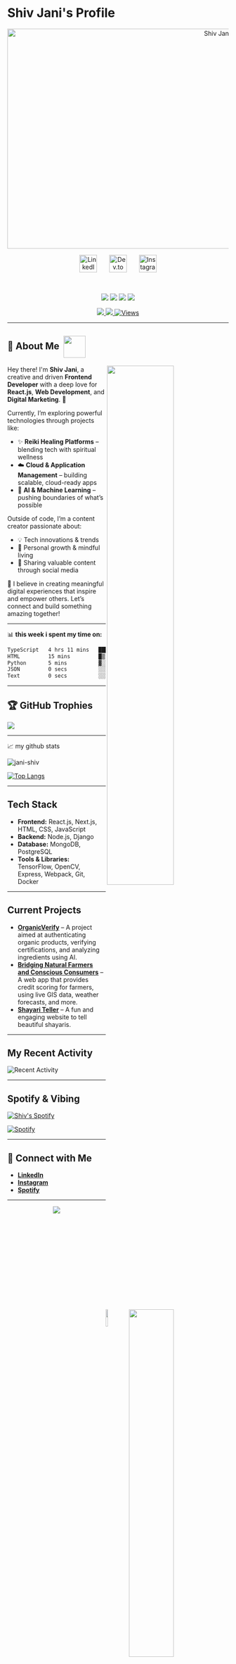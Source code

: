 # Shiv Jani's Profile

<p align="center">
  <img src="https://github.com/Jani-shiv/Jani-shiv/blob/main/assets/me.gif" width="1000" height="500" alt="Shiv Jani in action">
  <br/>
</p>

<!-- Social icons section -->
<p align="center">
  <a href="https://www.linkedin.com/in/shiv-jani-56973a26b/"><img width="40px" alt="LinkedIn" title="LinkedIn" src="https://media.giphy.com/media/yDM1kJZthxFPoGDdmq/giphy.gif?cid=ecf05e47fjydjg4w996nih5dfro79bzmvugcoqritorbvyqy&ep=v1_stickers_search&rid=giphy.gif&ct=ts" /></a>
  &#8287;&#8287;&#8287;&#8287;&#8287;
  <a href="https://dev.to/jani_712"><img width="40px" alt="Dev.to" title="DenverCoder1 Dev.to" src="https://i.imgur.com/mVm29vK.png"></a>
  &#8287;&#8287;&#8287;&#8287;&#8287;
<a href="https://www.instagram.com/jani._.712/" target="_blank">
  <img width="40px" alt="Instagram" title="Follow me on Instagram" src="https://media2.giphy.com/media/v1.Y2lkPTc5MGI3NjExNW04aWNhdHJ0bDlrc21ta3I3NGtrZWhhNmJmZHZpbnZvZ2d4cTIxMCZlcD12MV9pbnRlcm5hbF9naWZfYnlfaWQmY3Q9cw/jqVUX17Ze8mw0nXBbJ/giphy.gif" />
</a>
</p>

<br/>

<!-- Social badges section -->
<!-- Badges with custom icons - https://github.com/DenverCoder1/custom-icon-badges -->
<!-- View counter - https://github.com/DenverCoder1/Simple-View-Counter -->
<p align="center">
  <img src="https://img.shields.io/badge/React.js-20232A?style=for-the-badge&logo=react&logoColor=61DAFB"/>
  <img src="https://img.shields.io/badge/Web%20Dev-%2300C7B7?style=for-the-badge&logo=webflow&logoColor=white"/>
  <img src="https://img.shields.io/badge/Digital%20Marketing-%23FF0080?style=for-the-badge&logo=adobe&logoColor=white"/>
  <img src="https://img.shields.io/badge/Cloud%20Apps-%23007396?style=for-the-badge&logo=microsoftazure&logoColor=white"/>
</p>

<p align="center">
  <a href="https://github.com/Jani-shiv?tab=followers">
    <img src="https://custom-icon-badges.demolab.com/github/followers/Jani-shiv?color=236ad3&labelColor=1155ba&style=for-the-badge&logo=person-add&label=Follow&logoColor=white" />
  </a>
  <a href="https://github.com/Jani-shiv?tab=repositories&sort=stargazers">
    <img src="https://custom-icon-badges.demolab.com/github/stars/Jani-shiv?color=55960c&style=for-the-badge&labelColor=488207&logo=star" />
  </a>
  <a href="https://github.com/Jani-shiv">
    <img alt="Views" title="GitHub Profile Views" src="https://komarev.com/ghpvc/?username=Jani-shiv&label=Profile%20views&color=0e75b6&style=for-the-badge" />
  </a>
</p>


---

<h2 >🌟 About Me &nbsp;<img aling="left" src="https://media.giphy.com/media/v1.Y2lkPTc5MGI3NjExN2M2MWVyZ29jaXBhc2M0azRzMDQ5dGtsMHozcDY5emw4cmduNzZsZiZlcD12MV9zdGlja2Vyc19zZWFyY2gmY3Q9cw/k76eCxLAYwyjyFXClf/giphy.gif" width="50" style="vertical-align:middle;"/></h2>


  <img align='right' src="https://media.giphy.com/media/v1.Y2lkPTc5MGI3NjExcWQ1cWc2dW5zd2lsMjRiY3RyNHN2OTRuZDBrdnBvaGhjMWtyc2JxeiZlcD12MV9zdGlja2Vyc19zZWFyY2gmY3Q9cw/3iyKHMIKg5VWG6qHUm/giphy.gif" width="55%" />

Hey there! I'm **Shiv Jani**, a creative and driven **Frontend Developer** with a deep love for **React.js**, **Web Development**, and **Digital Marketing**. 🚀

Currently, I’m exploring powerful technologies through projects like:
- ✨ **Reiki Healing Platforms** – blending tech with spiritual wellness  
- ☁️ **Cloud & Application Management** – building scalable, cloud-ready apps  
- 🤖 **AI & Machine Learning** – pushing boundaries of what’s possible
 

Outside of code, I’m a content creator passionate about:
- 💡 Tech innovations & trends  
- 🌱 Personal growth & mindful living  
- 📱 Sharing valuable content through social media  

🔗 I believe in creating meaningful digital experiences that inspire and empower others. Let’s connect and build something amazing together!



---
📊 **this week i spent my time on:**
<!--START_SECTION:waka-->

```txt
TypeScript   4 hrs 11 mins   ███████████████████████░░   91.73 %
HTML         15 mins         █▒░░░░░░░░░░░░░░░░░░░░░░░   05.84 %
Python       5 mins          ▓░░░░░░░░░░░░░░░░░░░░░░░░   02.16 %
JSON         0 secs          ░░░░░░░░░░░░░░░░░░░░░░░░░   00.27 %
Text         0 secs          ░░░░░░░░░░░░░░░░░░░░░░░░░   00.01 %
```

<!--END_SECTION:waka-->

---
## 🏆 GitHub Trophies
![](https://github-profile-trophy.vercel.app/?username=jani-shiv&theme=algolia&no-frame=false&no-bg=false&margin-w=4)

---
📈 my github stats
<img align="right" src="https://raw.githubusercontent.com/onimur/.github/master/.resources/git-header.svg" width="45%"/>

<p align="left"> <img src="https://github-readme-stats.vercel.app/api?username=jani-shiv&show_icons=true&theme=gotham" alt="jani-shiv" />

[![Top Langs](https://github-readme-stats.vercel.app/api/top-langs/?username=Jani-shiv&layout=compact)](https://github.com/anuraghazra/github-readme-stats)


---
## Tech Stack


  <img align='right' src="https://media.giphy.com/media/gshXSPw4cTEoUL6Z31/giphy.gif?cid=ecf05e47d7r3cw8agb3uquz1bik09flsfjp94b61ae9h1g9n&ep=v1_stickers_search&rid=giphy.gif&ct=s" width="10%" />

  
- **Frontend:** React.js, Next.js, HTML, CSS, JavaScript
- **Backend:** Node.js, Django
- **Database:** MongoDB, PostgreSQL
- **Tools & Libraries:** TensorFlow, OpenCV, Express, Webpack, Git, Docker



---

## Current Projects

- **[OrganicVerify](#)** – A project aimed at authenticating organic products, verifying certifications, and analyzing ingredients using AI. 
- **[Bridging Natural Farmers and Conscious Consumers](#)** – A web app that provides credit scoring for farmers, using live GIS data, weather forecasts, and more.
- **[Shayari Teller](#)** – A fun and engaging website to tell beautiful shayaris.

---

## My Recent Activity

![Recent Activity](https://github-readme-activity-graph.vercel.app/graph?username=jani-shiv&theme=github-dark-dimmed&custom_title=Shiv%20Jani%20Activity%20Graph)

---

## Spotify & Vibing 

[![Shiv's Spotify](https://spotify-github-profile.kittinanx.com/api/view?uid=31tnvy6ymtwr4hpnqhj6p4aaosde&cover_image=true&theme=novatorem&show_offline=true&background_color=121212&interchange=false&bar_color=53b14f&bar_color_cover=false)](https://open.spotify.com/user/31tnvy6ymtwr4hpnqhj6p4aaosde)

[![Spotify](https://img.shields.io/badge/Spotify-%23E4405F.svg?&style=for-the-badge&logo=spotify&logoColor=white)](https://open.spotify.com/user/31tnvy6ymtwr4hpnqhj6p4aaosde)



---

## 🤝 Connect with Me

- **[LinkedIn](https://www.linkedin.com/in/shiv-jani-56973a26b/)**  
- **[Instagram](https://www.instagram.com/jani._.712/)**  
- **[Spotify](https://open.spotify.com/user/11147618695)**   


---

<p align="center">
  <img src="https://capsule-render.vercel.app/api?type=waving&color=gradient&height=60&section=footer"/>
</p>
